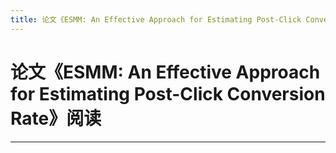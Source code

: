 ```yaml
---
title: 论文《ESMM: An Effective Approach for Estimating Post-Click Conversion Rate》阅读
---
```


# 论文《ESMM: An Effective Approach for Estimating Post-Click Conversion Rate》阅读

<script type="text/javascript" src="/include/head.js"></script>



---

<script type="text/javascript" src="/include/tail.js"></script>